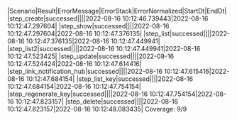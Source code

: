 |Scenario|Result|ErrorMessage|ErrorStack|ErrorNormalized|StartDt|EndDt|
|step_create|successed||||2022-08-16 10:12:46.739443|2022-08-16 10:12:47.297604|
|step_show|successed||||2022-08-16 10:12:47.297604|2022-08-16 10:12:47.376135|
|step_list|successed||||2022-08-16 10:12:47.376135|2022-08-16 10:12:47.449941|
|step_list2|successed||||2022-08-16 10:12:47.449941|2022-08-16 10:12:47.523425|
|step_update|successed||||2022-08-16 10:12:47.524424|2022-08-16 10:12:47.614416|
|step_link_notification_hub|successed||||2022-08-16 10:12:47.615416|2022-08-16 10:12:47.684154|
|step_list_key|successed||||2022-08-16 10:12:47.684154|2022-08-16 10:12:47.754154|
|step_regenerate_key|successed||||2022-08-16 10:12:47.754154|2022-08-16 10:12:47.823157|
|step_delete|successed||||2022-08-16 10:12:47.823157|2022-08-16 10:12:48.083435|
Coverage: 9/9
